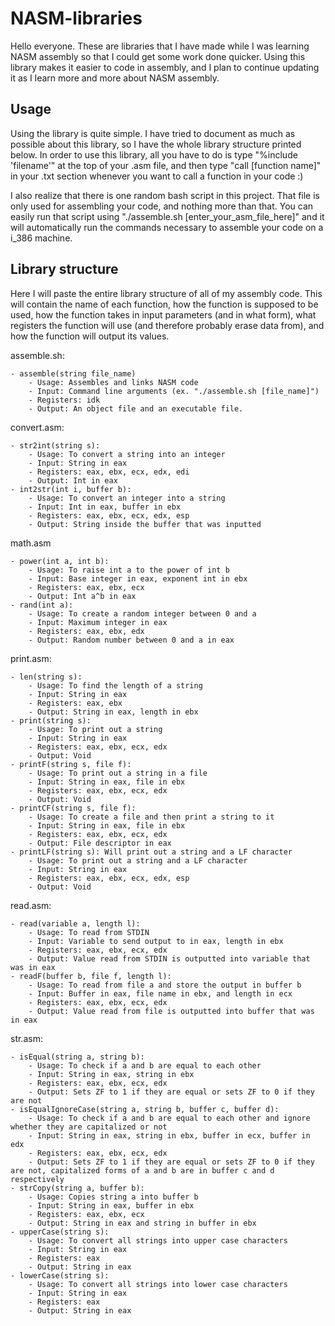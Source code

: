 # NASM-libraries
Hello everyone. These are libraries that I have made while I was learning NASM assembly so that I could get some work done quicker. Using this library makes it easier to code in assembly, and I plan to continue updating it as I learn more and more about NASM assembly.

## Usage
Using the library is quite simple. I have tried to document as much as possible about this library, so I have the whole library structure printed below. In order to use this library, all you have to do is type "%include 'filename'" at the top of your .asm file, and then type "call [function name]" in your .txt section whenever you want to call a function in your code :)

I also realize that there is one random bash script in this project. That file is only used for assembling your code, and nothing more than that. You can easily run that script using "./assemble.sh [enter_your_asm_file_here]" and it will automatically run the commands necessary to assemble your code on a i_386 machine.

## Library structure

Here I will paste the entire library structure of all of my assembly code. This will contain the name of each function, how the function is supposed to be used, how the function takes in input parameters (and in what form), what registers the function will use (and therefore probably erase data from), and how the function will output its values.

assemble.sh:

    - assemble(string file_name)
        - Usage: Assembles and links NASM code
        - Input: Command line arguments (ex. "./assemble.sh [file_name]")
        - Registers: idk
        - Output: An object file and an executable file.

convert.asm:

    - str2int(string s):
        - Usage: To convert a string into an integer
        - Input: String in eax
        - Registers: eax, ebx, ecx, edx, edi
        - Output: Int in eax
    - int2str(int i, buffer b):
        - Usage: To convert an integer into a string
        - Input: Int in eax, buffer in ebx
        - Registers: eax, ebx, ecx, edx, esp
        - Output: String inside the buffer that was inputted

math.asm

    - power(int a, int b):
        - Usage: To raise int a to the power of int b
        - Input: Base integer in eax, exponent int in ebx
        - Registers: eax, ebx, ecx
        - Output: Int a^b in eax
    - rand(int a):
        - Usage: To create a random integer between 0 and a
        - Input: Maximum integer in eax
        - Registers: eax, ebx, edx
        - Output: Random number between 0 and a in eax

print.asm:

    - len(string s):
        - Usage: To find the length of a string
        - Input: String in eax
        - Registers: eax, ebx
        - Output: String in eax, length in ebx
    - print(string s):
        - Usage: To print out a string
        - Input: String in eax
        - Registers: eax, ebx, ecx, edx
        - Output: Void
    - printF(string s, file f):
        - Usage: To print out a string in a file
        - Input: String in eax, file in ebx
        - Registers: eax, ebx, ecx, edx
        - Output: Void
    - printCF(string s, file f):
        - Usage: To create a file and then print a string to it
        - Input: String in eax, file in ebx
        - Registers: eax, ebx, ecx, edx
        - Output: File descriptor in eax
    - printLF(string s): Will print out a string and a LF character
        - Usage: To print out a string and a LF character
        - Input: String in eax
        - Registers: eax, ebx, ecx, edx, esp
        - Output: Void

read.asm:

    - read(variable a, length l):
        - Usage: To read from STDIN
        - Input: Variable to send output to in eax, length in ebx
        - Registers: eax, ebx, ecx, edx
        - Output: Value read from STDIN is outputted into variable that was in eax
    - readF(buffer b, file f, length l):
        - Usage: To read from file a and store the output in buffer b
        - Input: Buffer in eax, file name in ebx, and length in ecx
        - Registers: eax, ebx, ecx, edx
        - Output: Value read from file is outputted into buffer that was in eax

str.asm:

    - isEqual(string a, string b):
        - Usage: To check if a and b are equal to each other
        - Input: String in eax, string in ebx
        - Registers: eax, ebx, ecx, edx
        - Output: Sets ZF to 1 if they are equal or sets ZF to 0 if they are not
    - isEqualIgnoreCase(string a, string b, buffer c, buffer d):
        - Usage: To check if a and b are equal to each other and ignore whether they are capitalized or not
        - Input: String in eax, string in ebx, buffer in ecx, buffer in edx
        - Registers: eax, ebx, ecx, edx
        - Output: Sets ZF to 1 if they are equal or sets ZF to 0 if they are not, capitalized forms of a and b are in buffer c and d respectively
    - strCopy(string a, buffer b):
        - Usage: Copies string a into buffer b
        - Input: String in eax, buffer in ebx
        - Registers: eax, ebx, ecx
        - Output: String in eax and string in buffer in ebx
    - upperCase(string s):
        - Usage: To convert all strings into upper case characters
        - Input: String in eax
        - Registers: eax
        - Output: String in eax
    - lowerCase(string s):
        - Usage: To convert all strings into lower case characters
        - Input: String in eax
        - Registers: eax
        - Output: String in eax

